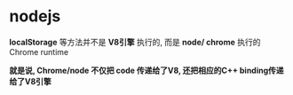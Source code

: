 # nodejs



**localStorage** 等方法并不是 **V8引擎** 执行的, 而是 **node/ chrome** 执行的 Chrome runtime      

 **就是说, Chrome/node 不仅把 code 传递给了V8, 还把相应的C++ binding传递给了V8引擎**